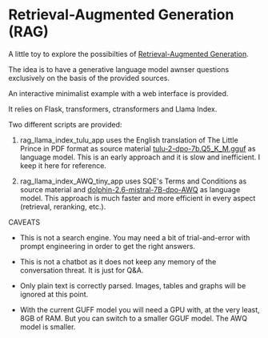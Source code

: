 # Retrieval-Augmented Generation (RAG)

A little toy to explore the possibilties of [Retrieval-Augmented Generation](https://arxiv.org/abs/2005.11401).

The idea is to have a generative language model awnser questions exclusively on the basis of the provided sources. 

An interactive minimalist example with a web interface is provided. 

It relies on Flask, transformers, ctransformers and Llama Index.

Two different scripts are provided:

1. rag_llama_index_tulu_app uses the English translation of The Little Prince in PDF format as source material [tulu-2-dpo-7b.Q5_K_M.gguf](https://huggingface.co/TheBloke/tulu-2-dpo-7B-GGUF) as language model. This is an early approach and it is slow and inefficient. I keep it here for reference.

2. rag_llama_index_AWQ_tiny_app uses SQE's Terms and Conditions as source material and [dolphin-2.6-mistral-7B-dpo-AWQ](https://huggingface.co/TheBloke/dolphin-2.6-mistral-7B-dpo-AWQ) as language model. This approach is much faster and more efficient in every aspect (retrieval, reranking, etc.). 



CAVEATS

- This is not a search engine. You may need a bit of trial-and-error with prompt engineering in order to get the right answers.
  
- This is not a chatbot as it does not keep any memory of the conversation threat. It is just for Q&A.

- Only plain text is correctly parsed. Images, tables and graphs will be ignored at this point.

- With the current GUFF model you will need a GPU with, at the very least, 8GB of RAM. But you can switch to a smaller GGUF model. The AWQ model is smaller.
